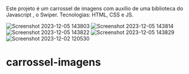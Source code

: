 Este projeto é um carrossel de imagens com auxílio de uma biblioteca do Javascript , o Swiper.
Tecnologias: HTML, CSS e JS.

![Screenshot 2023-12-05 143803](https://github.com/Grid2109/carrossel-imagens/assets/114755206/c28f33ee-3ffe-466c-8056-761c6a1d0994)
![Screenshot 2023-12-05 143814](https://github.com/Grid2109/carrossel-imagens/assets/114755206/56c361f4-2ffc-4ae8-ab6d-2a878de06ebc)
![Screenshot 2023-12-05 143822](https://github.com/Grid2109/carrossel-imagens/assets/114755206/fd6a08e6-2feb-409a-bd21-7dfe1bc2f8a1)
![Screenshot 2023-12-05 143829](https://github.com/Grid2109/carrossel-imagens/assets/114755206/d3b3d3b9-03ba-4e04-a3f0-3d26bdc014e7)
![Screenshot 2023-12-02 120530](https://github.com/Grid2109/carrossel-imagens/assets/114755206/3aad16e0-7efc-4690-b85b-89980492450f)




# carrossel-imagens
